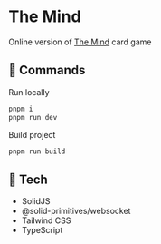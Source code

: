 # The Mind
Online version of [The Mind](https://boardgamegeek.com/boardgame/244992/mind) card game

## 🚀 Commands
Run locally
```bash
pnpm i
pnpm run dev
```

Build project
```bash
pnpm run build
```

## 🤖 Tech
- SolidJS
- @solid-primitives/websocket
- Tailwind CSS
- TypeScript

